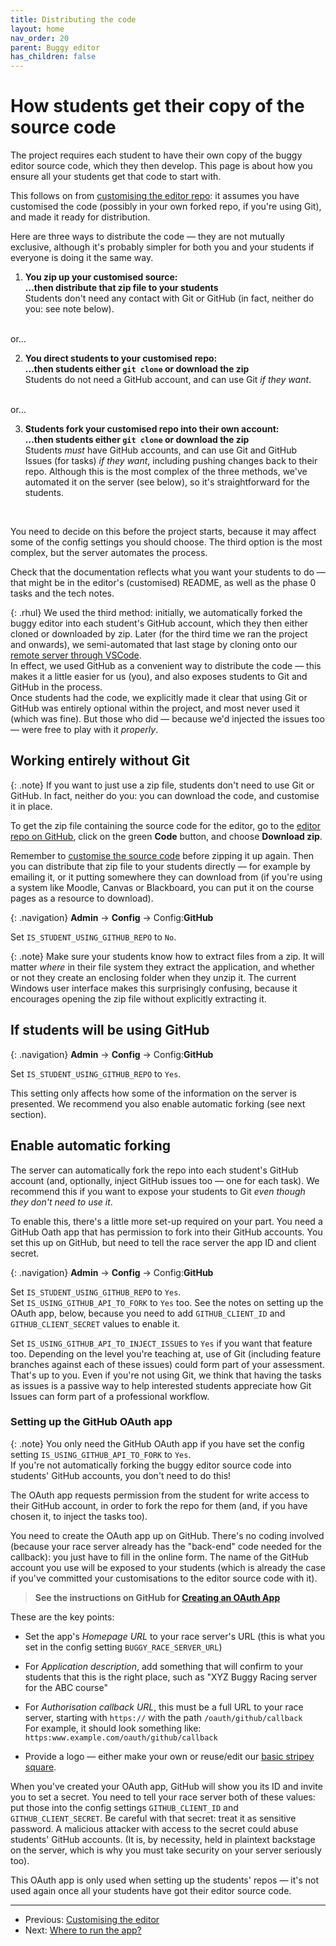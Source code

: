 ```yaml
---
title: Distributing the code
layout: home
nav_order: 20
parent: Buggy editor
has_children: false
---
```



# How students get their copy of the source code

The project requires each student to have their own copy of the buggy editor
source code, which they then develop. This page is about how you ensure all your
students get that code to start with.

This follows on from [customising the editor repo](customising): it assumes you
have customised the code (possibly in your own forked repo, if you're using
Git), and made it ready for distribution.

Here are three ways to distribute the code — they are not mutually exclusive,
although it's probably simpler for both you and your students if everyone is
doing it the same way.

1. **You zip up your customised source:**  
  **...then distribute that zip file to your students**  
  Students don't need any contact with Git or GitHub (in fact, neither do you:
  see note below).  
  <br>
  or...

2. **You direct students to your customised repo:**  
  **...then students either `git clone` or download the zip**  
  Students do not need a GitHub account, and can use Git _if they want_.  
  <br>
  or...

3. **Students fork your customised repo into their own account:**  
  **...then students either `git clone` or download the zip**  
  Students _must_ have GitHub accounts, and can use Git and GitHub Issues (for
  tasks) _if they want_, including pushing changes back to their repo. Although
  this is the most complex of the three methods, we've automated it on the
  server (see below), so it's straightforward for the students.  
  <br>

You need to decide on this before the project starts, because it may affect
some of the config settings you should choose. The third option is the most 
complex, but the server automates the process.

Check that the documentation reflects what you want your students to do — that
might be in the editor's (customised) README, as well as the phase 0 tasks
and the tech notes.

{: .rhul}
We used the third method: initially, we automatically forked the buggy editor
into each student's GitHub account, which they then either cloned or downloaded
by zip. Later (for the third time we ran the project and onwards), we
semi-automated that last stage by cloning onto our [remote server through
VSCode](running-remote).  
In effect, we used GitHub as a convenient way to distribute the code — this
makes it a little easier for us (you), and also exposes students to Git and
GitHub in the process.  
Once students had the code, we explicitly made it clear that using Git or
GitHub was entirely optional within the project, and most never used it (which
was fine). But those who did — because we'd injected the issues too — were free
to play with it _properly_.

## Working entirely without Git

{: .note}
If you want to just use a zip file, students don't need to use Git or GitHub.
In fact, neither do you: you can download the code, and customise it in place.

To get the zip file containing the source code for the editor, go to the
[editor repo on GitHub](https://github.com/buggyrace/buggy-race-editor),
click on the green **Code** button, and choose **Download zip**. 

Remember to [customise the source code](customising) before zipping it up
again. Then you can distribute that zip file to your students directly — for
example by emailing it, or it putting somewhere they can download from (if
you're using a system like Moodle, Canvas or Blackboard, you can put it on the
course pages as a resource to download).

{: .navigation}
**Admin** → **Config** → Config:**GitHub**

Set `IS_STUDENT_USING_GITHUB_REPO` to `No`.

{: .note}
Make sure your students know how to extract files from a zip. It will matter
_where_ in their file system they extract the application, and whether or not
they create an enclosing folder when they unzip it. The current Windows user
interface makes this surprisingly confusing, because it encourages opening the
zip file without explicitly extracting it.

## If students will be using GitHub

{: .navigation}
**Admin** → **Config** → Config:**GitHub**

Set `IS_STUDENT_USING_GITHUB_REPO` to `Yes`.

This setting only affects how some of the information on the server is
presented. We recommend you also enable automatic forking (see next section).

## Enable automatic forking

The server can automatically fork the repo into each student's GitHub account
(and, optionally, inject GitHub issues too — one for each task). We recommend
this if you want to expose your students to Git _even though they don't need
to use it_.

To enable this, there's a little more set-up required on your part. You need a
GitHub Oath app that has permission to fork into their GitHub accounts. You
set this up on GitHub, but need to tell the race server the app ID and client
secret.

{: .navigation}
**Admin** → **Config** → Config:**GitHub**

Set `IS_STUDENT_USING_GITHUB_REPO` to `Yes`.  
Set `IS_USING_GITHUB_API_TO_FORK` to `Yes` too. 
See the notes on setting up the OAuth app, below, because you need to add
`GITHUB_CLIENT_ID` and `GITHUB_CLIENT_SECRET` values to enable it.

Set `IS_USING_GITHUB_API_TO_INJECT_ISSUES` to `Yes` if you want that feature
too. Depending on the level you're teaching at, use of Git (including feature
branches against each of these issues) could form part of your assessment.
That's up to you. Even if you're not using Git, we think that having the tasks
as issues is a passive way to help interested students appreciate how Git
Issues can form part of a professional workflow.


### Setting up the GitHub OAuth app

{: .note}
You only need the GitHub OAuth app if you have set the config setting
`IS_USING_GITHUB_API_TO_FORK` to `Yes`.  
If you're not automatically forking the buggy editor source code into students'
GitHub accounts, you don't need to do this!

The OAuth app requests permission from the student for write access to their
GitHub account, in order to fork the repo for them (and, if you have chosen it,
to inject the tasks too).

You need to create the OAuth app up on GitHub. There's no coding involved
(because your race server already has the "back-end" code needed for the
callback): you just have to fill in the online form. The name of the GitHub
account you use will be exposed to your students (which is already the case if
you've committed your customisations to the editor source code with it).

> **See the instructions on GitHub for
[Creating an OAuth App](https://docs.github.com/en/apps/oauth-apps/building-oauth-apps/creating-an-oauth-app)**

These are the key points:

* Set the app's _Homepage URL_ to your race server's URL (this is what you set
  in the config setting `BUGGY_RACE_SERVER_URL`)

* For _Application description_, add something that will confirm to your
  students that this is the right place, such as "XYZ Buggy Racing server for
  the ABC course"

* For _Authorisation callback URL_, this must be a full URL to your race server,
  starting with `https://` with the path `/oauth/github/callback`  
  For example, it should look something like:  
  `https:www.example.com/oauth/github/callback`

* Provide a logo — either make your own or reuse/edit our
  [basic stripey square](/docs/img/stripe-square.png).

When you've created your OAuth app, GitHub will show you its ID and invite you
to set a secret. You need to tell your race server both of these values: put
those into the config settings `GITHUB_CLIENT_ID` and `GITHUB_CLIENT_SECRET`.
Be careful with that secret: treat it as sensitive password. A malicious
attacker with access to the secret could abuse students' GitHub accounts. (It
is, by necessity, held in plaintext backstage on the server, which is why you
must take security on your server seriously too).

This OAuth app is only used when setting up the students' repos — it's not used
again once all your students have got their editor source code.


---
* Previous: [Customising the editor](customising)
* Next: [Where to run the app?](running-where)
